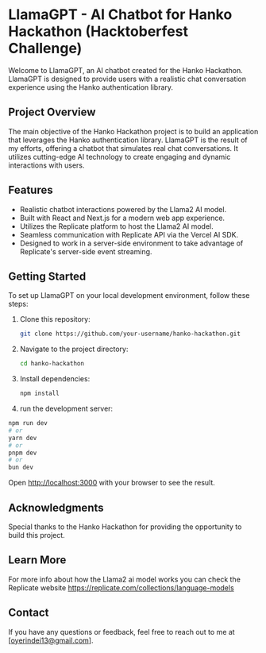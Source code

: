 # LlamaGPT - AI Chatbot for Hanko Hackathon (Hacktoberfest Challenge)

Welcome to LlamaGPT, an AI chatbot created for the Hanko Hackathon. LlamaGPT is designed to provide users with a realistic chat conversation experience using the Hanko authentication library.

## Project Overview

The main objective of the Hanko Hackathon project is to build an application that leverages the Hanko authentication library. LlamaGPT is the result of my efforts, offering a chatbot that simulates real chat conversations. It utilizes cutting-edge AI technology to create engaging and dynamic interactions with users.

## Features

- Realistic chatbot interactions powered by the Llama2 AI model.
- Built with React and Next.js for a modern web app experience.
- Utilizes the Replicate platform to host the Llama2 AI model.
- Seamless communication with Replicate API via the Vercel AI SDK.
- Designed to work in a server-side environment to take advantage of Replicate's server-side event streaming.

## Getting Started

To set up LlamaGPT on your local development environment, follow these steps:

1. Clone this repository:

   ```bash
   git clone https://github.com/your-username/hanko-hackathon.git

2. Navigate to the project directory:

   ```bash
   cd hanko-hackathon
   
3. Install dependencies:
   
   ```bash
   npm install
   
4. run the development server:

```bash
npm run dev
# or
yarn dev
# or
pnpm dev
# or
bun dev
```

Open [http://localhost:3000](http://localhost:3000) with your browser to see the result.


## Acknowledgments
Special thanks to the Hanko Hackathon for providing the opportunity to build this project.

## Learn More
For more info about how the Llama2 ai model works you can check the Replicate website https://replicate.com/collections/language-models

## Contact
If you have any questions or feedback, feel free to reach out to me at [oyerindei13@gmail.com].

